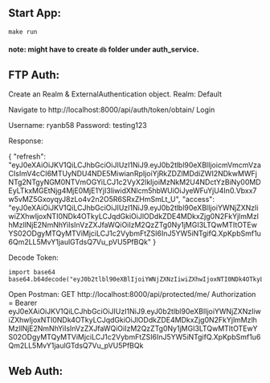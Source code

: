 ## Start App:

```
make run
```

#### note: might have to create `db` folder under auth_service.

## FTP Auth:
Create an Realm & ExternalAuthentication object.
Realm: Default

Navigate to http://localhost:8000/api/auth/token/obtain/
Login

Username: ryanb58
Password: testing123

Response:

{
    "refresh": "eyJ0eXAiOiJKV1QiLCJhbGciOiJIUzI1NiJ9.eyJ0b2tlbl90eXBlIjoicmVmcmVzaCIsImV4cCI6MTUyNDU4NDE5MiwianRpIjoiYjRkZDZlMDdiZWI2NDkwMWFjNTg2NTgyNGM0NTVmOGYiLCJ1c2VyX2lkIjoiMzNkM2U4NDctYzBiNy00MDEyLTkxMGEtNjg4MjE0MjE1YjI3IiwidXNlcm5hbWUiOiJyeWFuYjU4In0.Vbxx7w5vMZ5GxoyqyJ8zLo4v2n2O5R6SRxZHmSmLt_U",
    "access": "eyJ0eXAiOiJKV1QiLCJhbGciOiJIUzI1NiJ9.eyJ0b2tlbl90eXBlIjoiYWNjZXNzIiwiZXhwIjoxNTI0NDk4OTkyLCJqdGkiOiJlODdkZDE4MDkxZjg0N2FkYjlmMzlhMzllNjE2NmNhYiIsInVzZXJfaWQiOiIzM2QzZTg0Ny1jMGI3LTQwMTItOTEwYS02ODgyMTQyMTViMjciLCJ1c2VybmFtZSI6InJ5YW5iNTgifQ.XpKpbSmf1u6Qm2LL5MvY1jaulGTdsQ7Vu_pVU5PfBQk"
}


Decode Token:

```
import base64
base64.b64decode("eyJ0b2tlbl90eXBlIjoiYWNjZXNzIiwiZXhwIjoxNTI0NDk4OTkyLCJqdGkiOiJlODdkZDE4MDkxZjg0N2FkYjlmMzlhMzllNjE2NmNhYiIsInVzZXJfaWQiOiIzM2QzZTg0Ny1jMGI3LTQwMTItOTEwYS02ODgyMTQyMTViMjciLCJ1c2VybmFtZSI6InJ5YW5iNTgifQ")
```

Open Postman:
GET http://localhost:8000/api/protected/me/
Authorization =  Bearer eyJ0eXAiOiJKV1QiLCJhbGciOiJIUzI1NiJ9.eyJ0b2tlbl90eXBlIjoiYWNjZXNzIiwiZXhwIjoxNTI0NDk4OTkyLCJqdGkiOiJlODdkZDE4MDkxZjg0N2FkYjlmMzlhMzllNjE2NmNhYiIsInVzZXJfaWQiOiIzM2QzZTg0Ny1jMGI3LTQwMTItOTEwYS02ODgyMTQyMTViMjciLCJ1c2VybmFtZSI6InJ5YW5iNTgifQ.XpKpbSmf1u6Qm2LL5MvY1jaulGTdsQ7Vu_pVU5PfBQk



## Web Auth:
